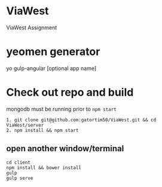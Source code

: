 # ViaWest
ViaWest Assignment

# yeomen generator
yo gulp-angular [optional app name]

# Check out repo and build
mongodb must be running prior to `npm start`
```
1. git clone git@github.com:gatortim50/ViaWest.git && cd ViaWest/server
2. npm install && npm start
```

open another window/terminal
----------------------------
```
cd client
npm install && bower install
gulp
gulp serve
```
